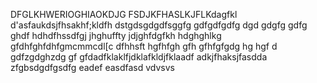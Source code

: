 DFGLKHWERIOGHIAOKDJG
FSDJKFHASLKJFLKdagfkl
d'asfaukdsjfhsakhf;kldfh
dstgdsgdgdfsggfg
gdfgdfgdfg
dgd
gdgfg
gdfg
ghdf
hdhdfhssdfgj
jhghuffty
jdjghfdgfkh
hdghghlkg
gfdhfghfdhfgmcmmcdl[c
dfhhsft
hgfhfgh
gfh
gfhfgfgdg
hg
hgf
d
gdfzgdghzdg
gf
gfdadfklaklfjdklafkldjfklaadf
adkjfhaksjfasdda
zfgbsdgdfgsdfg
eadef
easdfasd
vdvsvs
